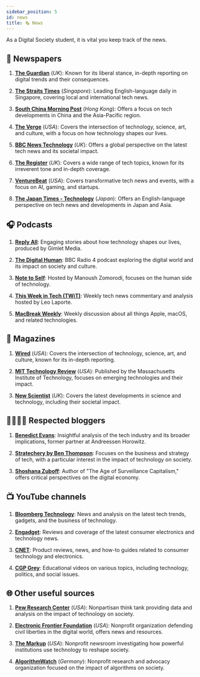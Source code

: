 ```yaml
---
sidebar_position: 5
id: news
title: 🗞️ News
---
```


As a Digital Society student, it is vital you keep track of the news.

## 📰 Newspapers

1. **[The Guardian](https://www.theguardian.com/technology)** (*UK*): Known for its liberal stance, in-depth reporting on digital trends and their consequences.

2. **[The Straits Times](https://www.straitstimes.com/tech)** (*Singapore*): Leading English-language daily in Singapore, covering local and international tech news.

3. **[South China Morning Post](https://www.scmp.com/technology)** (*Hong Kong*): Offers a focus on tech developments in China and the Asia-Pacific region.

4. **[The Verge](https://www.theverge.com/)** (*USA*): Covers the intersection of technology, science, art, and culture, with a focus on how technology shapes our lives.

5. **[BBC News Technology](https://www.bbc.com/news/technology)** (*UK*): Offers a global perspective on the latest tech news and its societal impact.

6. **[The Register](https://www.theregister.com/)** (*UK*): Covers a wide range of tech topics, known for its irreverent tone and in-depth coverage.

7. **[VentureBeat](https://venturebeat.com/)** (*USA*): Covers transformative tech news and events, with a focus on AI, gaming, and startups.

8. **[The Japan Times - Technology](https://www.japantimes.co.jp/tag/technology/)** (*Japan*): Offers an English-language perspective on tech news and developments in Japan and Asia.

## 🎧 Podcasts

1. **[Reply All](https://gimletmedia.com/shows/reply-all)**: Engaging stories about how technology shapes our lives, produced by Gimlet Media.

2. **[The Digital Human](https://www.bbc.co.uk/programmes/b01n7094)**: BBC Radio 4 podcast exploring the digital world and its impact on society and culture.

3. **[Note to Self](https://www.wnycstudios.org/podcasts/notetoself)**: Hosted by Manoush Zomorodi, focuses on the human side of technology.

4. **[This Week in Tech (TWiT)](https://twit.tv/shows/this-week-in-tech)**: Weekly tech news commentary and analysis hosted by Leo Laporte.

5. **[MacBreak Weekly](https://twit.tv/shows/macbreak-weekly)**: Weekly discussion about all things Apple, macOS, and related technologies.

## 📖 Magazines

1. **[Wired](https://www.wired.com/)** (*USA*): Covers the intersection of technology, science, art, and culture, known for its in-depth reporting.

2. **[MIT Technology Review](https://www.technologyreview.com/)** (*USA*): Published by the Massachusetts Institute of Technology, focuses on emerging technologies and their impact.

3. **[New Scientist](https://www.newscientist.com/subject/technology/)** (*UK*): Covers the latest developments in science and technology, including their societal impact.

## 👨‍💻👩‍💻 Respected bloggers

1. **[Benedict Evans](https://www.ben-evans.com/)**: Insightful analysis of the tech industry and its broader implications, former partner at Andreessen Horowitz.

2. **[Stratechery by Ben Thompson](https://stratechery.com/)**: Focuses on the business and strategy of tech, with a particular interest in the impact of technology on society.

3. **[Shoshana Zuboff](https://shoshanazuboff.com/)**: Author of "The Age of Surveillance Capitalism," offers critical perspectives on the digital economy.

## 📺 YouTube channels

1. **[Bloomberg Technology](https://www.youtube.com/channel/UCrM7B7SL_g1edFOnmj-SDKg)**: News and analysis on the latest tech trends, gadgets, and the business of technology.

2. **[Engadget](https://www.youtube.com/user/engadget)**: Reviews and coverage of the latest consumer electronics and technology news.

3. **[CNET](https://www.youtube.com/user/CNETTV)**: Product reviews, news, and how-to guides related to consumer technology and electronics.

4. **[CGP Grey](https://www.youtube.com/greymatter)**: Educational videos on various topics, including technology, politics, and social issues.

## 🌐 Other useful sources

1. **[Pew Research Center](https://www.pewresearch.org/internet/)** (*USA*): Nonpartisan think tank providing data and analysis on the impact of technology on society.

2. **[Electronic Frontier Foundation](https://www.eff.org/)** (*USA*): Nonprofit organization defending civil liberties in the digital world, offers news and resources.

3. **[The Markup](https://themarkup.org/)** (*USA*): Nonprofit newsroom investigating how powerful institutions use technology to reshape society.

4. **[AlgorithmWatch](https://algorithmwatch.org/)** (*Germany*): Nonprofit research and advocacy organization focused on the impact of algorithms on society.